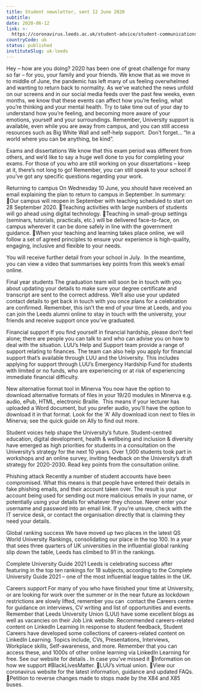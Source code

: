 ```yaml
---
title: Student newsletter, sent 12 June 2020
subtitle: 
date: 2020-06-12
link: >-
  https://coronavirus.leeds.ac.uk/student-advice/student-communications/
countryCode: uk
status: published
instituteSlug: uk-leeds
---
```

Hey – how are you doing? 2020 has been one of great challenge for many so far – for you, your family and your friends. We know that as we move in to middle of June, the pandemic has left many of us feeling overwhelmed and wanting to return back to normality. 
As we’ve watched the news unfold on our screens and in our social media feeds over the past few weeks, even months, we know that these events can affect how you’re feeling, what you’re thinking and your mental health. Try to take time out of your day to understand how you’re feeling, and becoming more aware of your emotions, yourself and your surroundings. Remember, University support is available, even while you are away from campus, and you can still access resources such as Big White Wall and self-help support.  
Don’t forget… 
“In a world where you can be anything, be kind”.

Exams and dissertations
We know that this exam period was different from others, and we’d like to say a huge well done to you for completing your exams. For those of you who are still working on your dissertations – keep at it, there’s not long to go! Remember, you can still speak to your school if you’ve got any specific questions regarding your work.

Returning to campus 
On Wednesday 10 June, you should have received an email explaining the plan to return to campus in September. In summary:
Our campus will reopen in September with teaching scheduled to start on 28 September 2020. 
Teaching activities with large numbers of students will go ahead using digital technology.
Teaching in small-group settings (seminars, tutorials, practicals, etc.) will be delivered face-to-face, on campus wherever it can be done safely in line with the government guidance.
When your teaching and learning takes place online, we will follow a set of agreed principles to ensure your experience is high-quality, engaging, inclusive and flexible to your needs. 

You will receive further detail from your school in July.  In the meantime, you can view a video that summarises key points from this week’s email online.

Final year students
The graduation team will soon be in touch with you about updating your details to make sure your degree certificate and transcript are sent to the correct address. We’ll also use your updated contact details to get back in touch with you once plans for a celebration are confirmed.
Remember, this isn’t the end of your time at Leeds, and you can join the Leeds alumni online to stay in touch with the university, your friends and receive support once you’ve graduated.

Financial support
If you find yourself in financial hardship, please don’t feel alone; there are people you can talk to and who can advise you on how to deal with the situation.
LUU’s Help and Support team provide a range of support relating to finances. The team can also help you apply for financial support that’s available through LUU and the University. This includes applying for support through LUU’s Emergency Hardship Fund for students with limited or no funds, who are experiencing or at risk of experiencing immediate financial difficulty. 

New alternative format tool in Minerva
You now have the option to download alternative formats of files in your 19/20 modules in Minerva e.g. audio, ePub, HTML, electronic Braille.  This means if your lecturer has uploaded a Word document, but you prefer audio, you'll have the option to download it in that format. Look for the 'A' Ally download icon next to files in Minerva; see the quick guide on Ally to find out more.

Student voices help shape the University’s future.
Student-centred education, digital development, health & wellbeing and inclusion & diversity have emerged as high priorities for students in a consultation on the University’s strategy for the next 10 years.
Over 1,000 students took part in workshops and an online survey, inviting feedback on the University’s draft strategy for 2020-2030. Read key points from the consultation online.

Phishing attack
Recently a number of student accounts have been compromised. What this means is that people have entered their details in fake phishing emails, and their account taken over. The result is your account being used for sending out more malicious emails in your name, or potentially using your details for whatever they choose. Never enter your username and password into an email link. If you’re unsure, check with the IT service desk, or contact the organisation directly that is claiming they need your details. 

Global ranking success
We have moved up two places in the latest QS World University Rankings, consolidating our place in the top 100. In a year that sees three quarters of UK universities in the influential global ranking slip down the table, Leeds has climbed to 91 in the rankings.

Complete University Guide 2021
Leeds is celebrating success after featuring in the top ten rankings for 18 subjects, according to the Complete University Guide 2021 – one of the most influential league tables in the UK.

Careers support
For many of you who have finished your time at University, or are looking for work over the summer or in the near future as lockdown restrictions are slowly lifted, remember you can  contact the Careers centre for guidance on interviews, CV writing and list of opportunities and events. Remember that Leeds University Union (LUU) have some excellent blogs as well as vacancies on their Job Link website. 
Recommended careers-related content on LinkedIn Learning
In response to student feedback, Student Careers have developed some collections of careers-related content on LinkedIn Learning. Topics include, CVs, Presentations, Interviews, Workplace skills, Self-awareness, and more. Remember that you can access these, and 1000s of other online learning via LinkedIn Learning for free. See our website for details
.
In case you’ve missed it
Information on how we support #BlackLivesMatter.
LUU’s virtual union.
View our coronavirus website for the latest information, guidance and updated FAQs.
Petition to reverse changes made to stops made by the X84 and X85 buses.